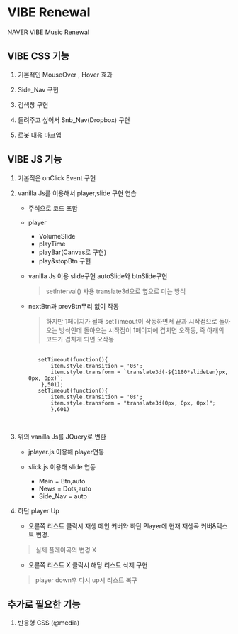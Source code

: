 # VIBE Renewal 

NAVER VIBE Music Renewal

## VIBE CSS 기능

1. 기본적인 MouseOver , Hover 효과

2. Side_Nav 구현 

3. 검색창 구현

4. 들려주고 싶어서 Snb_Nav(Dropbox) 구현

5. 로봇 대응 마크업

## VIBE JS 기능

1. 기본적은 onClick Event 구현 

2. vanilla Js를 이용해서 player,slide 구현 연습 

   * 주석으로 코드 포함 

   * player
        * VolumeSlide
        * playTime
        * playBar(Canvas로 구현)
        * play&stopBtn 구현

   * vanilla Js 이용 slide구현 autoSlide와 btnSlide구현 
        > setInterval() 사용 translate3d으로 옆으로 미는 방식
   * nextBtn과 prevBtn무리 없이 작동
        > 하지만 1페이지가 될때 setTimeout이 작동하면서 끝과 시작점으로 돌아오는 방식인데
   돌아오는 시작점이 1페이지에 겹치면 오작동, 즉 아래의 코드가 겹치게 되면 오작동
       <pre>
       <code>
        setTimeout(function(){
            item.style.transition = '0s';
            item.style.transform = `translate3d(-${1180*slideLen}px, 0px, 0px)`;
         },501);
        setTimeout(function(){
            item.style.transition = '0s';
            item.style.transform = "translate3d(0px, 0px, 0px)";
            },601)
        </code>
        </pre>

3. 위의 vanilla Js를 JQuery로 변환
   * jplayer.js 이용해 player연동
   
   * slick.js 이용해 slide 연동 
        * Main = Btn,auto
        * News = Dots,auto
        * Side_Nav = auto


4. 하단 player Up
   
    * 오른쪽 리스트 클릭시 재생 메인 커버와 
     하단 Player에 현재 재생곡 커버&텍스트 변경.
     >실제 플레이곡의 변경 X

    * 오른쪽 리스트 X 클릭시 해당 리스트 삭제 구현
     >player down후 다시 up시 리스트 복구


## 추가로 필요한 기능

1. 반응형 CSS (@media)         